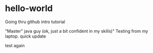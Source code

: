 # hello-world
Going thru github intro tutorial

"Master" java guy (ok, just a bit confident in my skills)"
Testing from my laptop.  quick update

test again
